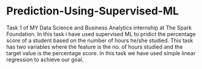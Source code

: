 # Prediction-Using-Supervised-ML
Task 1 of MY Data Science and Business Analytics internship at The Spark Foundation.
In this task i have used supervised ML to pridict the percentage score of a student based on the number of hours he/she studied.
This task has two variables where the feature is the no. of hours studied and the target value is the percentage score. 
In this task we have used simple linear regression to achieve our goal.
